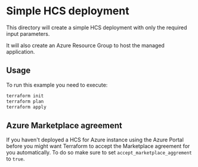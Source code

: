 # Simple HCS  deployment

This directory will create a simple HCS deployment with only the required input parameters.

It will also create an Azure Resource Group to host the managed application.


## Usage

To run this example you need to execute:

```bash
terraform init
terraform plan
terraform apply
```

## Azure Marketplace agreement

If you haven't deployed a HCS for Azure instance using the Azure Portal before you might want Terraform to accept the Marketplace agreement for you automatically.
To do so make sure to set `accept_marketplace_aggrement` to `true`.
